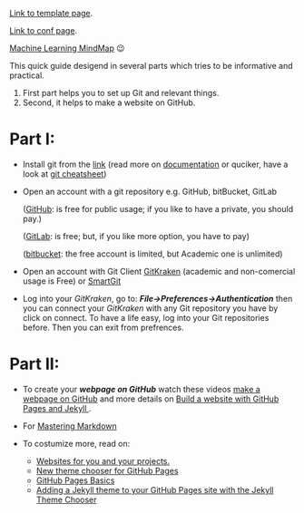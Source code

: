
[Link to template page](template.md).

[Link to conf page](conf.md).

[Machine Learning MindMap](https://media.licdn.com/mpr/mpr/AAIAAQDGAAAAAQAAAAAAAAtEAAAAJDgxNDhhMmJiLTQ3Y2ItNDI1ZS05MTUwLTdhNTJmNTkxYWE1Mw.png) :wink:


This quick guide desigend in several parts which tries to be informative and practical.

1. First part helps you to set up Git and relevant things.
2. Second, it helps to make a website on GitHub.


# Part I:

- Install git from the [link](https://git-scm.com/) (read more on [documentation](https://git-scm.com/about)
or quciker, have a look at [git cheatsheet](https://services.github.com/on-demand/downloads/github-git-cheat-sheet.pdf))

- Open an account with a git repository e.g. GitHub, bitBucket, GitLab

  ([GitHub](https://github.com/): is free for public usage; if you like to have a private, you should pay.)
  
  ([GitLab](https://about.gitlab.com/): is free; but, if you like more option, you have to pay)
  
  ([bitbucket](https://bitbucket.org/): the free account is limited, but Academic one is unlimited)
  
- Open an account with Git Client [GitKraken](https://www.gitkraken.com/) (academic and non-comercial usage is Free) or [SmartGit](http://www.syntevo.com/smartgit/)

- Log into your _GitKraken_, go to: _**File->Preferences->Authentication**_ then you can connect your _GitKraken_ with any Git repository you have by click on connect. To have a life easy, log into your Git repositories before. Then you can exit from prefrences.

# Part II:
- To create your **_webpage on GitHub_** watch these videos [make a webpage on GitHub](https://www.youtube.com/watch?v=BA_c3bGQXlQ) and more details on [Build a website with GitHub Pages and Jekyll ](https://www.youtube.com/watch?v=SWVjQsvQocA).

- For [Mastering Markdown](https://guides.github.com/features/mastering-markdown/)

- To costumize more, read on:
  - [Websites for you and your projects.](https://pages.github.com/)
  - [New theme chooser for GitHub Pages](https://github.com/blog/2295-new-theme-chooser-for-github-pages)
  - [GitHub Pages Basics](https://help.github.com/categories/github-pages-basics/)
  - [Adding a Jekyll theme to your GitHub Pages site with the Jekyll Theme Chooser](https://help.github.com/articles/adding-a-jekyll-theme-to-your-github-pages-site-with-the-jekyll-theme-chooser/)


